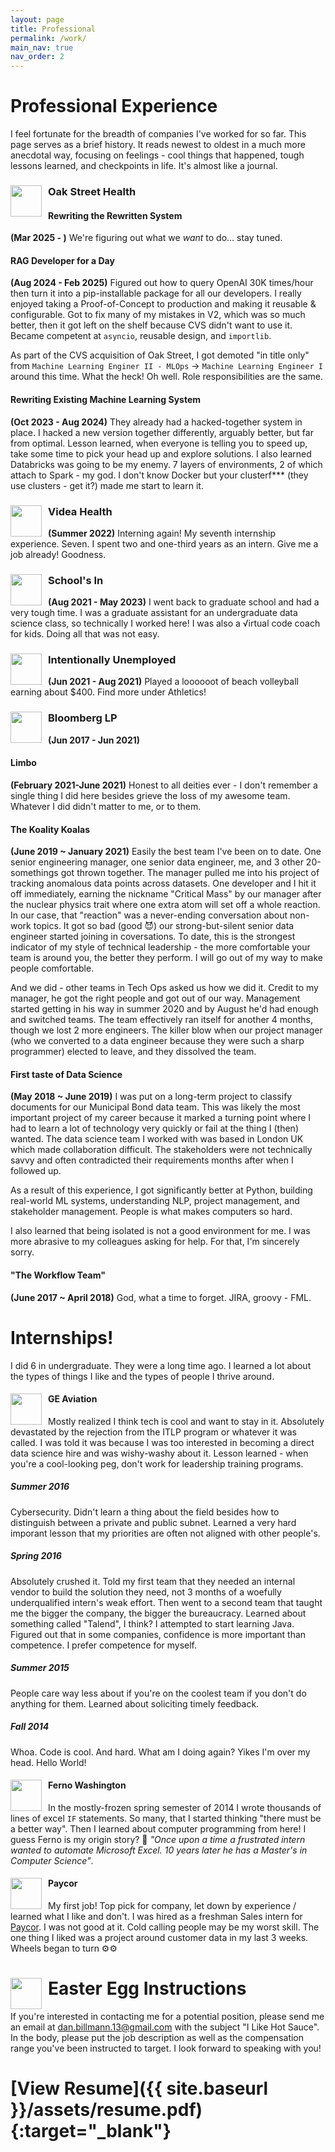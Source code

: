 ```yaml
---
layout: page
title: Professional
permalink: /work/
main_nav: true
nav_order: 2
---
```


# Professional Experience
I feel fortunate for the breadth of companies I've worked for so far. This page serves as a brief history. It reads newest to oldest in a much more anecdotal way, focusing on feelings - cool things that happened, tough  lessons learned, and checkpoints in life. It's almost like a journal.

### <img src="{{ site.baseurl }}/assets/work_logos/osh.avif" style="float: left; width:50px; height:50px; display: block; margin-right:10px " > Oak Street Health
#### Rewriting the Rewritten System
**(Mar 2025 - )** We're figuring out what we _want_ to do... stay tuned.

#### RAG Developer for a Day
**(Aug 2024 - Feb 2025)** Figured out how to query OpenAI 30K times/hour then turn it into a pip-installable package for all our developers. I really enjoyed taking a Proof-of-Concept to production and making it reusable & configurable. Got to fix many of my mistakes in V2, which was so much better, then it got left on the shelf because CVS didn't want to use it. Became competent at `asyncio`, reusable design, and `importlib`. 

As part of the CVS acquisition of Oak Street, I got demoted "in title only" from `Machine Learning Enginer II - MLOps` → `Machine Learning Engineer I` around this time. What the heck! Oh well. Role responsibilities are the same.

#### Rewriting Existing Machine Learning System
**(Oct 2023 - Aug 2024)** They already had a hacked-together system in place. I hacked a new version together differently, arguably better, but far from optimal. Lesson learned, when everyone is telling you to speed up, take some time to pick your head up and explore solutions. I also learned Databricks was going to be my enemy. 7 layers of environments, 2 of which attach to Spark - my god. I don't know Docker but your clusterf*** (they use clusters - get it?) made me start to learn it.

### <img src="{{ site.baseurl }}/assets/work_logos/videa.png" style="float: left; width:50px; height:50px; display: block; margin-right:10px " > Videa Health
**(Summer 2022)** Interning again! My seventh internship experience. Seven. I spent two and one-third years as an intern. Give me a job already! Goodness.

### <img src="{{ site.baseurl }}/assets/work_logos/sbu.jpg" style="float: left; width:50px; height:50px; display: block; margin-right:10px " > School's In
**(Aug 2021 - May 2023)** I went back to graduate school and had a very tough time. I was a graduate assistant for an undergraduate data science class, so technically I worked here! I was also a √irtual code coach for kids. Doing all that was not easy.

### <img src="{{ site.baseurl }}/assets/work_logos/summer.jpeg" style="float: left; width:50px; height:50px; display: block; margin-right:10px " > Intentionally Unemployed 
**(Jun 2021 - Aug 2021)** Played a loooooot of beach volleyball earning about $400. Find more under Athletics!

### <img src="{{ site.baseurl }}/assets/work_logos/bloomberg.png" style="float: left; width:50px; height:50px; display: block; margin-right:10px " > Bloomberg LP 
**(Jun 2017 - Jun 2021)**

#### Limbo
**(February 2021-June 2021)**
Honest to all deities ever - I don't remember a single thing I did here besides grieve the loss of my awesome team. Whatever I did didn't matter to me, or to them.

#### The Koality Koalas
**(June 2019 ~ January 2021)** Easily the best team I've been on to date. One senior engineering manager, one senior data engineer, me, and 3 other 20-somethings got thrown together. The manager pulled me into his project of tracking anomalous data points across datasets. One developer and I hit it off immediately, earning the nickname "Critical Mass" by  our manager after the nuclear physics trait where one extra atom will set off a whole reaction. In our case, that "reaction" was a never-ending conversation about non-work topics. It got so bad (good 😈) our strong-but-silent senior data engineer started joining in coversations. To date, this is the strongest indicator of my style of technical leadership - the more comfortable your team is around you, the better they perform. I will go out of my way to make people comfortable.

And we did - other teams in Tech Ops asked us how we did it. Credit to my manager, he got the right people and got out of our way. Management started getting in his way in summer 2020 and by August he'd had enough and switched teams. The team effectively ran itself for another 4 months, though we lost 2 more engineers. The killer blow when our project manager (who we converted to a data engineer because they were such a sharp programmer) elected to leave, and they dissolved the team.

#### First taste of Data Science
**(May 2018 ~ June 2019)** I was put on a long-term project to classify documents for our Municipal Bond data team. This was likely the most important project of my career because it marked a turning point where I had to learn a lot of technology very quickly or fail at the thing I (then) wanted. The data science team I worked with was based in London UK which made collaboration difficult. The stakeholders were not technically savvy and often contradicted their requirements months after when I followed up. 

As a result of this experience, I got significantly better at Python, building real-world ML systems, understanding NLP, project management, and stakeholder management. People is what makes computers so hard.

I also learned that being isolated is not a good environment for me. I was more abrasive to my colleagues asking for help. For that, I'm sincerely sorry.

#### "The Workflow Team"
**(June 2017 ~ April 2018)**
God, what a time to forget. JIRA, groovy - FML.

# Internships!
I did 6 in undergraduate. They were a long time ago. I learned a lot about the types of things I like and the types of people I thrive around.

#### <img src="{{ site.baseurl }}/assets/work_logos/GE-Aviation-Logo.jpg" style="float: left; width:50px; height:50px; display: block; margin-right:10px " >  GE Aviation  
Mostly realized I think tech is cool and want to stay in it. Absolutely devastated by the rejection from the ITLP program or whatever it was called. I was told it was because I was too interested in becoming a direct data science hire and was wishy-washy about it. Lesson learned - when you're a cool-looking peg, don't work for leadership training programs.

##### Summer 2016
Cybersecurity. Didn't learn a thing about the field besides how to distinguish between a private and public subnet. Learned a very hard imporant lesson that my priorities are often not aligned with other people's.

##### Spring 2016
Absolutely crushed it. Told my first team that they needed an internal vendor to build the solution they need, not 3 months of a woefully underqualified intern's weak effort. Then went to a second team that taught me the bigger the company, the bigger the bureaucracy. Learned about something called "Talend", I think? I attempted to start learning Java. Figured out that in some companies, confidence is more important than competence. I prefer competence for myself.

##### Summer 2015
People care way less about if you're on the coolest team if you don't do anything for them. Learned about soliciting timely feedback.

##### Fall 2014
Whoa. Code is cool. And hard. What am I doing again? Yikes I'm over my head. Hello World!

#### <img src="{{ site.baseurl }}/assets/work_logos/ferno_logo.png" style="float: left; width:50px; height:50px; display: block; margin-right:10px " > Ferno Washington 
In the mostly-frozen spring semester of 2014 I wrote thousands of lines of excel `IF` statements. So many, that I started thinking "there must be a better way". Then I learned about computer programming from here! I guess Ferno is my origin story? 🤔 _"Once upon a time a frustrated intern wanted to automate Microsoft Excel. 10 years later he has a Master's in Computer Science"_.

#### <img src="{{ site.baseurl }}/assets/work_logos/PaycorLogo_v2.jpg" style="float: left; width:50px; height:50px; display: block; margin-right:10px " > Paycor 
My first job! Top pick for company, let down by experience / learned what I like and don't. I was hired as a freshman Sales intern for [Paycor](https://www.paycor.com/). I was not good at it. Cold calling people may be my worst skill. The one thing I liked was a project around customer data in my last 3 weeks. Wheels began to turn ⚙️⚙️

# <img src="{{ site.baseurl }}/assets/eggs.png" style="float: left; width:50px; height:50px; display: block; margin-right:10px " > Easter Egg Instructions
If you're interested in contacting me for a potential position, please send me an email at [dan.billmann.13@gmail.com](mailto:dan.billmann.13@gmail.com) with the subject "I Like Hot Sauce". In the body, please put the job description as well as the compensation range you've been instructed to target. I look forward to speaking with you!

# [View Resume]({{ site.baseurl }}/assets/resume.pdf){:target="_blank"}